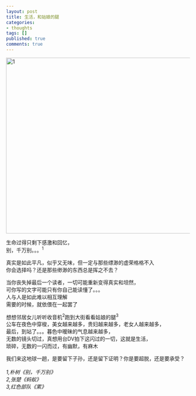 ```yaml
---
layout: post
title: 生活，和姑娘的腿
categories:
- thoughts
tags: []
published: true
comments: true
---
```

<p><img alt="1" src="http://farm3.static.flickr.com/2289/2165662801_a8b5c0819a_z.jpg?zz=1" title="1" class="alignnone" width="640" height="480" /><p>生命过得只剩下感激和回忆，<br />别，千万别。。。<sup>1</sup></p>
<p>真实是如此平凡，似乎又无味，但一定与那些缥渺的虚荣格格不入<br />你会选择吗？还是那些缈渺的东西总是挥之不去？</p>
<p>当你丧失掉最后一个读者，一切可能重新变得真实和坦然，<br />可你写的文字可能只有你自己能读懂了。。。<br />人与人是如此难以相互理解<br />需要的时候，就依偎在一起罢了</p>
<p>想想邻居女儿听听收音机<sup>2</sup>跑到大街看看姑娘的腿<sup>3<br /></sup>公车在夜色中穿梭，美女越来越多，贵妇越来越多，老女人越来越多，<br />最后，到站了。。。暮色中暧昧的气息越来越多，<br />无数的镜头切过，真想用台DV拍下这闪过的一切，这就是生活，<br />琐碎，无数的一闪而过，有幽默，有麻木</p>
<p>我们来这地球一趟，是要留下子孙，还是留下证明？你是要超脱，还是要承受？<br /><br /><em>1,朴树《别，千万别》<br />2,张楚《蚂蚁》<br />3,红色部队《累》</em></p></p>
